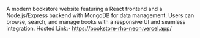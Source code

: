 A modern bookstore website featuring a React frontend and a Node.js/Express backend with MongoDB for data management. Users can browse, search, and manage books with a responsive UI and seamless integration. Hosted Link:- https://bookstore-rho-neon.vercel.app/
